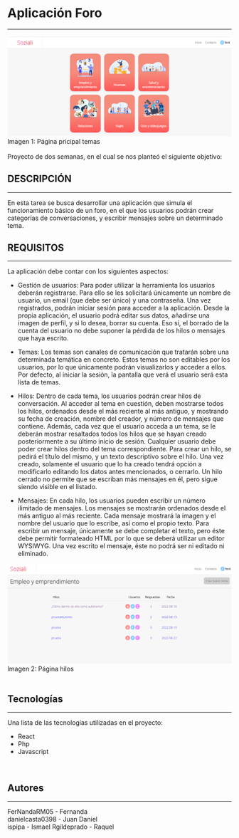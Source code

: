 # Aplicación Foro
***
<img src="client/src/img/temas.PNG" alt="página principal" width="600" heigth="600">
Imagen 1: Página pricipal temas
<br>
<br>
Proyecto de dos semanas, en el cual se nos planteó el siguiente objetivo:

## DESCRIPCIÓN 
***
En esta tarea se busca desarrollar una aplicación que simula el funcionamiento básico de un foro, en el que los usuarios podrán crear categorías de conversaciones, y escribir mensajes sobre un determinado tema.

## REQUISITOS
***
La aplicación debe contar con los siguientes aspectos:

+ Gestión de usuarios:
Para poder utilizar la herramienta los usuarios deberán registrarse. Para ello se les solicitará únicamente un nombre de usuario, un email (que debe ser único) y una contraseña. Una vez registrados, podrán iniciar sesión para acceder a la aplicación. Desde la propia aplicación, el usuario podrá editar sus datos, añadirse una imagen de perfil, y si lo desea, borrar su cuenta. Eso sí, el borrado de la cuenta del usuario no debe suponer la pérdida de los hilos o mensajes que haya escrito.

+ Temas:
Los temas son canales de comunicación que tratarán sobre una determinada temática en concreto. Estos temas no son editables por los usuarios, por lo que únicamente podrán visualizarlos y acceder a ellos. Por defecto, al iniciar la sesión, la pantalla que verá el usuario será esta lista de temas.

+ Hilos:
Dentro de cada tema, los usuarios podrán crear hilos de conversación. Al acceder al tema en cuestión, deben mostrarse todos los hilos, ordenados desde el más reciente al más antiguo, y mostrando su fecha de creación, nombre del creador, y número de mensajes que contiene. Además, cada vez que el usuario acceda a un tema, se le deberán mostrar resaltados todos los hilos que se hayan creado posteriormente a su último inicio de sesión. Cualquier usuario debe poder crear hilos dentro del tema correspondiente. Para crear un hilo, se pedirá el título del mismo, y un texto descriptivo sobre el hilo. Una vez creado, solamente el usuario que lo ha creado tendrá opción a modificarlo editando los datos antes mencionados, o cerrarlo. Un hilo cerrado no permite que se escriban más mensajes en él, pero sigue siendo visible en el listado.

+ Mensajes:
En cada hilo, los usuarios pueden escribir un número ilimitado de mensajes. Los mensajes se mostrarán ordenados desde el más antiguo al más reciente. Cada mensaje mostrará la imagen y el nombre del usuario que lo escribe, así como el propio texto. Para escribir un mensaje, únicamente se debe completar el texto, pero éste debe permitir formateado HTML por lo que se deberá utilizar un editor WYSIWYG. Una vez escrito el mensaje, éste no podrá ser ni editado ni eliminado.

<img src="client/src/img/hilos.PNG" alt="página principal" width="600" heigth="600">
Imagen 2: Página hilos
<br>
<br>

## Tecnologías
***
Una lista de las tecnologías utilizadas en el proyecto:
* React
* Php
* Javascript
<br>

## Autores
***
FerNandaRM05 - Fernanda<br>
danielcasta0398 - Juan Daniel<br>
ispipa - Ismael
Rgildeprado - Raquel<br>
<br>
